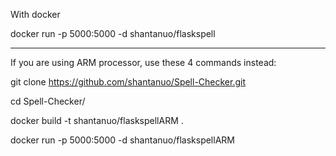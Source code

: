 With docker 

docker run -p 5000:5000 -d shantanuo/flaskspell
_____

If you are using ARM processor, use these 4 commands instead:

git clone https://github.com/shantanuo/Spell-Checker.git

cd Spell-Checker/

docker build -t shantanuo/flaskspellARM .

docker run -p 5000:5000 -d shantanuo/flaskspellARM
